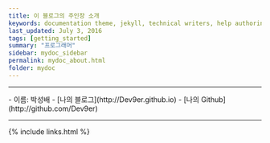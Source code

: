 ```yaml
---
title: 이 블로그의 주인장 소개
keywords: documentation theme, jekyll, technical writers, help authoring tools, hat replacements
last_updated: July 3, 2016
tags: [getting_started]
summary: "프로그래머"
sidebar: mydoc_sidebar
permalink: mydoc_about.html
folder: mydoc
---
```


<hr />
- 이름: 박성배  
- [나의 블로그](http://Dev9er.github.io)  
- [나의 Github](http://github.com/Dev9er)  
<hr />


{% include links.html %}
